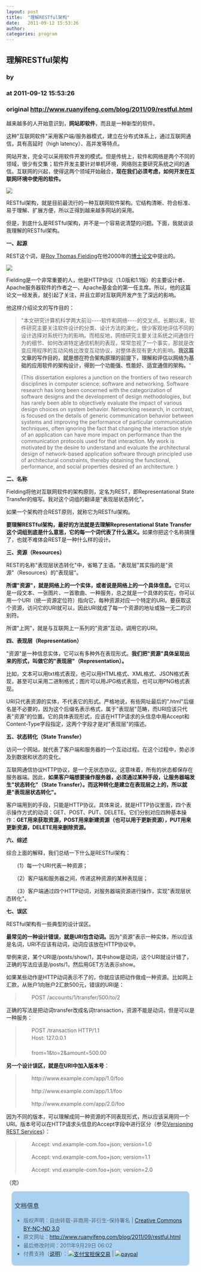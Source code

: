 ```yaml
---
layout: post
title:  "理解RESTful架构"
date:   2011-09-12 15:53:26
author: 
categories: program
---
```


## 理解RESTful架构
### by 
### at 2011-09-12 15:53:26
### original <http://www.ruanyifeng.com/blog/2011/09/restful.html>

<p>越来越多的人开始意识到，<strong>网站即软件</strong>，而且是一种新型的软件。</p><p>这种"互联网软件"采用客户端/服务器模式，建立在分布式体系上，通过互联网通信，具有高延时（high latency）、高并发等特点。</p>

<p>网站开发，完全可以采用软件开发的模式。但是传统上，软件和网络是两个不同的领域，很少有交集；软件开发主要针对单机环境，网络则主要研究系统之间的通信。互联网的兴起，使得这两个领域开始融合，<strong>现在我们必须考虑，如何开发在互联网环境中使用的软件。</strong></p>

<p><img src="http://image.beekka.com/blog/201109/bg2011091202.jpg"></p>

<p>RESTful架构，就是目前最流行的一种互联网软件架构。它结构清晰、符合标准、易于理解、扩展方便，所以正得到越来越多网站的采用。</p>

<p>但是，到底什么是RESTful架构，并不是一个容易说清楚的问题。下面，我就谈谈我理解的RESTful架构。</p>

<p><strong>一、起源</strong></p>

<p>REST这个词，是<a href="http://en.wikipedia.org/wiki/Roy_Fielding">Roy Thomas Fielding</a>在他2000年的<a href="http://www.ics.uci.edu/~fielding/pubs/dissertation/top.htm">博士论文</a>中提出的。</p>

<p><img src="http://image.beekka.com/blog/201109/bg2011091201.jpg"></p>

<p>Fielding是一个非常重要的人，他是HTTP协议（1.0版和1.1版）的主要设计者、Apache服务器软件的作者之一、Apache基金会的第一任主席。所以，他的这篇论文一经发表，就引起了关注，并且立即对互联网开发产生了深远的影响。</p>

<p>他这样介绍论文的写作目的：</p>

<blockquote>

<p>"本文研究计算机科学两大前沿----软件和网络----的交叉点。长期以来，软件研究主要关注软件设计的分类、设计方法的演化，很少客观地评估不同的设计选择对系统行为的影响。而相反地，网络研究主要关注系统之间通信行为的细节、如何改进特定通信机制的表现，常常忽视了一个事实，那就是改变应用程序的互动风格比改变互动协议，对整体表现有更大的影响。<strong>我这篇文章的写作目的，就是想在符合架构原理的前提下，理解和评估以网络为基础的应用软件的架构设计，得到一个功能强、性能好、适宜通信的架构。</strong>"</p>

<p>(This dissertation explores a junction on the frontiers of two research disciplines in computer science: software and networking. Software research has long been concerned with the categorization of software designs and the development of design methodologies, but has rarely been able to objectively evaluate the impact of various design choices on system behavior. Networking research, in contrast, is focused on the details of generic communication behavior between systems and improving the performance of particular communication techniques, often ignoring the fact that changing the interaction style of an application can have more impact on performance than the communication protocols used for that interaction. My work is motivated by the desire to understand and evaluate the architectural design of network-based application software through principled use of architectural constraints, thereby obtaining the functional, performance, and social properties desired of an architecture. )</p>

</blockquote>

<p><strong>二、名称</strong></p>

<p>Fielding将他对互联网软件的架构原则，定名为REST，即Representational State Transfer的缩写。我对这个词组的翻译是"表现层状态转化"。</p>

<p>如果一个架构符合REST原则，就称它为RESTful架构。</p>

<p><strong>要理解RESTful架构，最好的方法就是去理解Representational State Transfer这个词组到底是什么意思，它的每一个词代表了什么涵义。</strong>如果你把这个名称搞懂了，也就不难体会REST是一种什么样的设计。</p>

<p><strong>三、资源（Resources）</strong></p>

<p>REST的名称"表现层状态转化"中，省略了主语。"表现层"其实指的是"资源"（Resources）的"表现层"。</p>

<p><strong>所谓"资源"，就是网络上的一个实体，或者说是网络上的一个具体信息。</strong>它可以是一段文本、一张图片、一首歌曲、一种服务，总之就是一个具体的实在。你可以用一个URI（统一资源定位符）指向它，每种资源对应一个特定的URI。要获取这个资源，访问它的URI就可以，因此URI就成了每一个资源的地址或独一无二的识别符。</p>

<p>所谓"上网"，就是与互联网上一系列的"资源"互动，调用它的URI。</p>

<p><strong>四、表现层（Representation）</strong></p>

<p>"资源"是一种信息实体，它可以有多种外在表现形式。<strong>我们把"资源"具体呈现出来的形式，叫做它的"表现层"（Representation）。</strong></p>

<p>比如，文本可以用txt格式表现，也可以用HTML格式、XML格式、JSON格式表现，甚至可以采用二进制格式；图片可以用JPG格式表现，也可以用PNG格式表现。</p>

<p>URI只代表资源的实体，不代表它的形式。严格地说，有些网址最后的".html"后缀名是不必要的，因为这个后缀名表示格式，属于"表现层"范畴，而URI应该只代表"资源"的位置。它的具体表现形式，应该在HTTP请求的头信息中用Accept和Content-Type字段指定，这两个字段才是对"表现层"的描述。</p>

<p><strong>五、状态转化（State Transfer）</strong></p>

<p>访问一个网站，就代表了客户端和服务器的一个互动过程。在这个过程中，势必涉及到数据和状态的变化。</p>

<p>互联网通信协议HTTP协议，是一个无状态协议。这意味着，所有的状态都保存在服务器端。因此，<strong>如果客户端想要操作服务器，必须通过某种手段，让服务器端发生"状态转化"（State Transfer）。而这种转化是建立在表现层之上的，所以就是"表现层状态转化"。</strong></p>

<p>客户端用到的手段，只能是HTTP协议。具体来说，就是HTTP协议里面，四个表示操作方式的动词：GET、POST、PUT、DELETE。它们分别对应四种基本操作：<strong>GET用来获取资源，POST用来新建资源（也可以用于更新资源），PUT用来更新资源，DELETE用来删除资源。</strong></p>

<p><strong>六、综述</strong></p>

<p>综合上面的解释，我们总结一下什么是RESTful架构：</p>

<p>　　（1）每一个URI代表一种资源；</p>

<p>　　（2）客户端和服务器之间，传递这种资源的某种表现层；</p>

<p>　　（3）客户端通过四个HTTP动词，对服务器端资源进行操作，实现"表现层状态转化"。</p>

<p><strong>七、误区</strong></p>

<p>RESTful架构有一些典型的设计误区。</p>

<p><strong>最常见的一种设计错误，就是URI包含动词。</strong>因为"资源"表示一种实体，所以应该是名词，URI不应该有动词，动词应该放在HTTP协议中。</p>

<p>举例来说，某个URI是/posts/show/1，其中show是动词，这个URI就设计错了，正确的写法应该是/posts/1，然后用GET方法表示show。</p>

<p>如果某些动作是HTTP动词表示不了的，你就应该把动作做成一种资源。比如网上汇款，从账户1向账户2汇款500元，错误的URI是：</p>

<blockquote>

<p>　　POST /accounts/1/transfer/500/to/2</p>

</blockquote>

<p>正确的写法是把动词transfer改成名词transaction，资源不能是动词，但是可以是一种服务：</p>

<blockquote>

<p>　　POST /transaction HTTP/1.1<br>
　　Host: 127.0.0.1<br>
　　<br>
　　from=1&amp;to=2&amp;amount=500.00</p>

</blockquote>

<p><strong>另一个设计误区，就是在URI中加入版本号</strong>：</p>

<blockquote>

<p>　　http://www.example.com/app/1.0/foo</p>

<p>　　http://www.example.com/app/1.1/foo</p>

<p>　　http://www.example.com/app/2.0/foo</p>

</blockquote>

<p>因为不同的版本，可以理解成同一种资源的不同表现形式，所以应该采用同一个URI。版本号可以在HTTP请求头信息的Accept字段中进行区分（参见<a href="http://www.informit.com/articles/article.aspx?p=1566460">Versioning REST Services</a>）：</p>

<blockquote>

<p>　　Accept: vnd.example-com.foo+json; version=1.0</p>

<p>　　Accept: vnd.example-com.foo+json; version=1.1</p>

<p>　　Accept: vnd.example-com.foo+json; version=2.0</p>

</blockquote>

<p>（完）</p><div style="color:#556677;line-height:160%;padding:0.3em 0.5em;border:1px solid #d3d3d3;margin:1em;background-color:#aad2f0;border-radius:10px"><h3>文档信息</h3>
<ul>
<li>版权声明：自由转载-非商用-非衍生-保持署名 | <a href="http://creativecommons.org/licenses/by-nc-nd/3.0/deed.zh">Creative Commons BY-NC-ND 3.0</a></li>
<li>原文网址：<a href="http://www.ruanyifeng.com/blog/2011/09/restful.html">http://www.ruanyifeng.com/blog/2011/09/restful.html</a></li>
<li>最后修改时间：2011年9月29日 06:02</li>
<li>付费支持（<a href="http://www.ruanyifeng.com/blog/2011/05/my_google_adsense_is_disabled.html" style="text-decoration:underline">说明</a>）：<a href="https://mai.alipay.com/p.htm?id=2011101500701706"><img src="http://www.ruanyifeng.com/blog/images/rmb_32.png" alt="支付宝担保交易" style="border:none;vertical-align:middle"></a> | <a href="https://www.paypal.com/cgi-bin/webscr?cmd=_xclick&amp;business=yifeng.ruan@gmail.com&amp;currency_code=USD&amp;amount=2.99&amp;return=http://www.ruanyifeng.com/thank.html&amp;item_name=Ruan%20YiFeng&#39;s%20Blog&amp;undefined_quantity=1&amp;no_note=0"><img src="http://www.ruanyifeng.com/blog/images/dollar_32.png" alt="paypal" style="border:none;vertical-align:middle"></a> </li>
</ul></div><div style="color:#556677;line-height:160%;padding:0.3em 0.5em;margin:1em;border-radius:10px"><p></p></div>